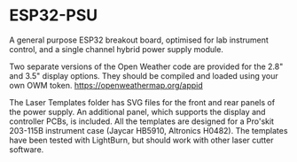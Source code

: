 # ESP32-PSU
A general purpose ESP32 breakout board, optimised for lab instrument control, and a single channel hybrid power supply module.

Two separate versions of the Open Weather code are provided for the 2.8" and 3.5" display options. They should be compiled and loaded using your own OWM token. https://openweathermap.org/appid

The Laser Templates folder has SVG files for the front and rear panels of the power supply. An additional panel, which supports the display and controller PCBs, is included. All the templates are designed for a Pro'skit 203-115B instrument case (Jaycar HB5910, Altronics H0482). The templates have been tested with LightBurn, but should work with other laser cutter software. 
